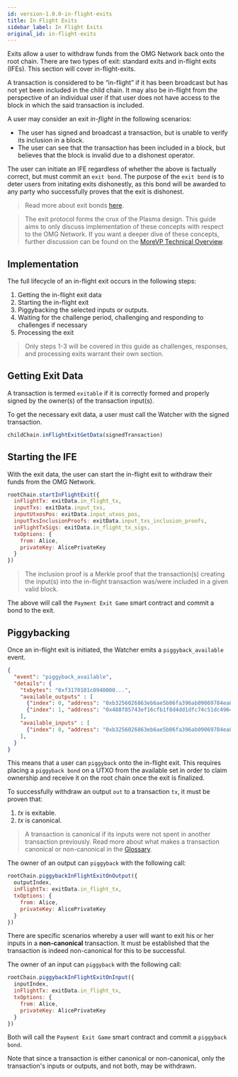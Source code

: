 ```yaml
---
id: version-1.0.0-in-flight-exits
title: In Flight Exits
sidebar_label: In Flight Exits
original_id: in-flight-exits
---
```


Exits allow a user to withdraw funds from the OMG Network back onto the root chain. There are two types of exit: standard exits and in-flight exits (IFEs). This section will cover in-flight-exits.

A transaction is considered to be “in-flight” if it has been broadcast but has not yet been included in the child chain. It may also be in-flight from the perspective of an individual user if that user does not have access to the block in which the said transaction is included.

A user may consider an exit _in-flight_ in the following scenarios:

- The user has signed and broadcast a transaction, but is unable to verify its inclusion in a block.
- The user can see that the transaction has been included in a block, but believes that the block is invalid due to a dishonest operator.

The user can initiate an IFE regardless of whether the above is factually correct, but must commit an `exit bond`. The purpose of the `exit bond` is to deter users from initating exits dishonestly, as this bond will be awarded to any party who successfully proves that the exit is dishonest.

> Read more about exit bonds [here](exitbonds).

> The exit protocol forms the crux of the Plasma design. This guide aims to only discuss implementation of these concepts with respect to the OMG Network. If you want a deeper dive of these concepts, further discussion can be found on the [MoreVP Technical Overview](morevp-technical-overview).

## Implementation

The full lifecycle of an in-flight exit occurs in the following steps:

1. Getting the in-flight exit data
2. Starting the in-flight exit
3. Piggybacking the selected inputs or outputs.
4. Waiting for the challenge period, challenging and responding to challenges if necessary
5. Processing the exit

> Only steps 1-3 will be covered in this guide as challenges, responses, and processing exits warrant their own section.

## Getting Exit Data

A transaction is termed `exitable` if it is correctly formed and properly signed by the owner(s) of the transaction input(s).

To get the necessary exit data, a user must call the Watcher with the signed transaction.

```js
childChain.inFlightExitGetData(signedTransaction)
```

## Starting the IFE

With the exit data, the user can start the in-flight exit to withdraw their funds from the OMG Network.

```js
rootChain.startInFlightExit({
  inFlightTx: exitData.in_flight_tx,
  inputTxs: exitData.input_txs,
  inputUtxosPos: exitData.input_utxos_pos,
  inputTxsInclusionProofs: exitData.input_txs_inclusion_proofs,
  inFlightTxSigs: exitData.in_flight_tx_sigs,
  txOptions: {
    from: Alice,
    privateKey: AlicePrivateKey
  }
})
```

> The inclusion proof is a Merkle proof that the transaction(s) creating the input(s) into the in-flight transaction was/were included in a given valid block.

The above will call the `Payment Exit Game` smart contract and commit a bond to the exit.

## Piggybacking

Once an in-flight exit is initiated, the Watcher emits a `piggyback_available` event. 

```json
{
  "event": "piggyback_available",
  "details": {
    "txbytes": "0xf3170101c0940000...",
    "available_outputs" : [
      {"index": 0, "address": "0xb3256026863eb6ae5b06fa396ab09069784ea8ea"},
      {"index": 1, "address": "0x488f85743ef16cfb1f8d4dd1dfc74c51dc496434"},
    ],
    "available_inputs" : [
      {"index": 0, "address": "0xb3256026863eb6ae5b06fa396ab09069784ea8ea"}
    ],
  }
}
```

This means that a user can `piggyback` onto the in-flight exit. This requires placing a `piggyback bond` on a UTXO from the available set in order to claim ownership and receive it on the root chain once the exit is finalized.

To successfully withdraw an output `out` to a transaction `tx`, it must be proven that:

1. _tx_ is exitable.
2. _tx_ is canonical.

> A transaction is canonical if its inputs were not spent in another transaction previously. Read more about what makes a transaction canonical or non-canonical in the [Glossary](glossary#canonical-transaction).

The owner of an output can `piggyback` with the following call:

```js
rootChain.piggybackInFlightExitOnOutput({
  outputIndex,
  inFlightTx: exitData.in_flight_tx,
  txOptions: {
    from: Alice,
    privateKey: AlicePrivateKey
  }
})
```

There are specific scenarios whereby a user will want to exit his or her inputs in a **non-canonical** transaction. It must be established that the transaction is indeed non-canonical for this to be successful.

The owner of an input can `piggyback` with the following call:

```js
rootChain.piggybackInFlightExitOnInput({
  inputIndex,
  inFlightTx: exitData.in_flight_tx,
  txOptions: {
    from: Alice,
    privateKey: AlicePrivateKey
  }
})
```

Both will call the `Payment Exit Game` smart contract and commit a `piggyback bond`.

Note that since a transaction is either canonical or non-canonical, only the transaction's inputs or outputs, and not both, may be withdrawn.
